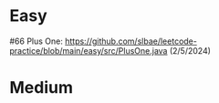 # Easy

#66 Plus One: https://github.com/slbae/leetcode-practice/blob/main/easy/src/PlusOne.java (2/5/2024)


# Medium
